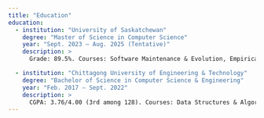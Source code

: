```yaml
---
title: "Education"
education:
  - institution: "University of Saskatchewan"
    degree: "Master of Science in Computer Science"
    year: "Sept. 2023 – Aug. 2025 (Tentative)"
    description: >
      Grade: 89.5%. Courses: Software Maintenance & Evolution, Empirical Software Engineering, Advanced Deep Learning, Human-Centric Software Renovation.

  - institution: "Chittagong University of Engineering & Technology"
    degree: "Bachelor of Science in Computer Science & Engineering"
    year: "Feb. 2017 – Sept. 2022"
    description: >
      CGPA: 3.76/4.00 (3rd among 128). Courses: Data Structures & Algorithms, Database Management, AI, Machine Learning, Operating Systems.
---
```

